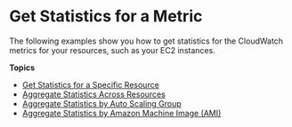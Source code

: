 # Get Statistics for a Metric<a name="getting-metric-statistics"></a>

The following examples show you how to get statistics for the CloudWatch metrics for your resources, such as your EC2 instances\.

**Topics**
+ [Get Statistics for a Specific Resource](US_SingleMetricPerInstance.md)
+ [Aggregate Statistics Across Resources](GetSingleMetricAllDimensions.md)
+ [Aggregate Statistics by Auto Scaling Group](GetMetricAutoScalingGroup.md)
+ [Aggregate Statistics by Amazon Machine Image \(AMI\)](US_SingleMetricPerAMI.md)